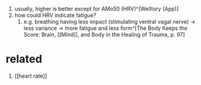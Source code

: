 1. usually, higher is better except for AMo50 (HRV)^[Welltory (App)]
2. how could HRV indicate fatigue?
	1. e.g. breathing having less impact (stimulating ventral vagal nerve) → less variance → more fatigue and less form^[The Body Keeps the Score: Brain, [[Mind]], and Body in the Healing of Trauma, p. 97]
# related
1. [[heart rate]]